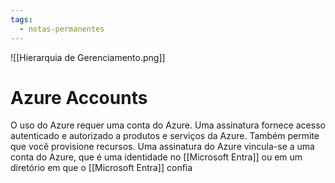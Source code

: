 ```yaml
---
tags:
  - notas-permanentes
---
```



![[Hierarquia de Gerenciamento.png]]

# Azure Accounts
O uso do Azure requer uma conta do Azure. Uma assinatura fornece acesso autenticado e autorizado a produtos e serviços da Azure. Também permite que você provisione recursos. Uma assinatura do Azure vincula-se a uma conta do Azure, que é uma identidade no [[Microsoft Entra]]  ou em um diretório em que o [[Microsoft Entra]] confia